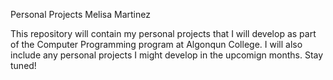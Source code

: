 Personal Projects Melisa Martinez

This repository will contain my personal projects that I will develop as part of the Computer Programming program at Algonqun College. I will also include any personal projects I might develop in the upcomign months. Stay tuned!
